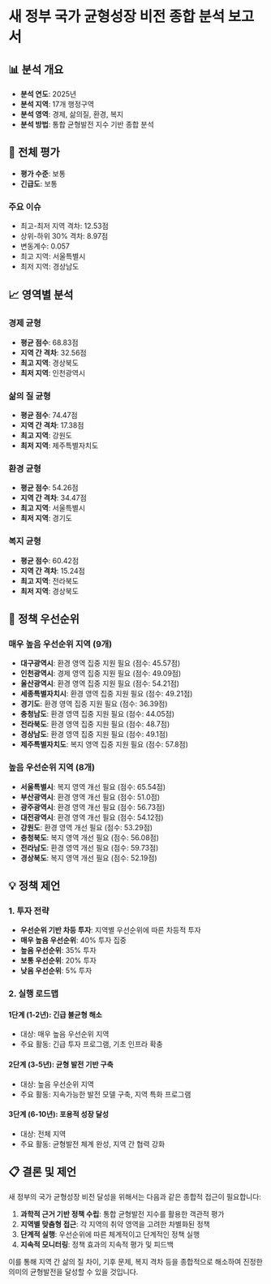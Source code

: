 
# 새 정부 국가 균형성장 비전 종합 분석 보고서

## 📊 분석 개요
- **분석 연도**: 2025년
- **분석 지역**: 17개 행정구역
- **분석 영역**: 경제, 삶의질, 환경, 복지
- **분석 방법**: 통합 균형발전 지수 기반 종합 분석

## 🎯 전체 평가
- **평가 수준**: 보통
- **긴급도**: 보통

### 주요 이슈
- 최고-최저 지역 격차: 12.53점
- 상위-하위 30% 격차: 8.97점
- 변동계수: 0.057
- 최고 지역: 서울특별시
- 최저 지역: 경상남도

## 📈 영역별 분석

### 경제 균형
- **평균 점수**: 68.83점
- **지역 간 격차**: 32.56점
- **최고 지역**: 경상북도
- **최저 지역**: 인천광역시

### 삶의 질 균형
- **평균 점수**: 74.47점
- **지역 간 격차**: 17.38점
- **최고 지역**: 강원도
- **최저 지역**: 제주특별자치도

### 환경 균형
- **평균 점수**: 54.26점
- **지역 간 격차**: 34.47점
- **최고 지역**: 서울특별시
- **최저 지역**: 경기도

### 복지 균형
- **평균 점수**: 60.42점
- **지역 간 격차**: 15.24점
- **최고 지역**: 전라북도
- **최저 지역**: 경상북도

## 🎯 정책 우선순위

### 매우 높음 우선순위 지역 (9개)
- **대구광역시**: 환경 영역 집중 지원 필요 (점수: 45.57점)
- **인천광역시**: 경제 영역 집중 지원 필요 (점수: 49.09점)
- **울산광역시**: 환경 영역 집중 지원 필요 (점수: 54.21점)
- **세종특별자치시**: 환경 영역 집중 지원 필요 (점수: 49.21점)
- **경기도**: 환경 영역 집중 지원 필요 (점수: 36.39점)
- **충청남도**: 환경 영역 집중 지원 필요 (점수: 44.05점)
- **전라북도**: 환경 영역 집중 지원 필요 (점수: 48.7점)
- **경상남도**: 환경 영역 집중 지원 필요 (점수: 49.1점)
- **제주특별자치도**: 복지 영역 집중 지원 필요 (점수: 57.8점)

### 높음 우선순위 지역 (8개)
- **서울특별시**: 복지 영역 개선 필요 (점수: 65.54점)
- **부산광역시**: 환경 영역 개선 필요 (점수: 51.0점)
- **광주광역시**: 환경 영역 개선 필요 (점수: 56.73점)
- **대전광역시**: 환경 영역 개선 필요 (점수: 54.12점)
- **강원도**: 환경 영역 개선 필요 (점수: 53.29점)
- **충청북도**: 복지 영역 개선 필요 (점수: 56.08점)
- **전라남도**: 환경 영역 개선 필요 (점수: 59.73점)
- **경상북도**: 복지 영역 개선 필요 (점수: 52.19점)

## 💡 정책 제언

### 1. 투자 전략
- **우선순위 기반 차등 투자**: 지역별 우선순위에 따른 차등적 투자
- **매우 높음 우선순위**: 40% 투자 집중
- **높음 우선순위**: 35% 투자
- **보통 우선순위**: 20% 투자
- **낮음 우선순위**: 5% 투자

### 2. 실행 로드맵

#### 1단계 (1-2년): 긴급 불균형 해소
- 대상: 매우 높음 우선순위 지역
- 주요 활동: 긴급 투자 프로그램, 기초 인프라 확충

#### 2단계 (3-5년): 균형 발전 기반 구축
- 대상: 높음 우선순위 지역
- 주요 활동: 지속가능한 발전 모델 구축, 지역 특화 프로그램

#### 3단계 (6-10년): 포용적 성장 달성
- 대상: 전체 지역
- 주요 활동: 균형발전 체계 완성, 지역 간 협력 강화

## 📋 결론 및 제언

새 정부의 국가 균형성장 비전 달성을 위해서는 다음과 같은 종합적 접근이 필요합니다:

1. **과학적 근거 기반 정책 수립**: 통합 균형발전 지수를 활용한 객관적 평가
2. **지역별 맞춤형 접근**: 각 지역의 취약 영역을 고려한 차별화된 정책
3. **단계적 실행**: 우선순위에 따른 체계적이고 단계적인 정책 실행
4. **지속적 모니터링**: 정책 효과의 지속적 평가 및 피드백

이를 통해 지역 간 삶의 질 차이, 기후 문제, 복지 격차 등을 종합적으로 해소하여 진정한 의미의 균형발전을 달성할 수 있을 것입니다.
